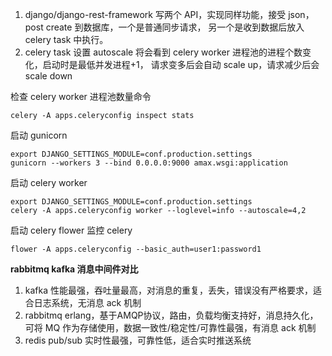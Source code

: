 1. django/django-rest-framework 写两个 API，实现同样功能，接受 json，post create 到数据库，一个是普通同步请求，
另一个是收到数据后放入 celery task 中执行。
2. celery task 设置 autoscale 将会看到 celery worker 进程池的进程个数变化，启动时是最低并发进程+1，
请求变多后会自动 scale up，请求减少后会 scale down


检查 celery worker 进程池数量命令

```
celery -A apps.celeryconfig inspect stats
```

启动 gunicorn

```
export DJANGO_SETTINGS_MODULE=conf.production.settings
gunicorn --workers 3 --bind 0.0.0.0:9000 amax.wsgi:application
```

启动 celery worker

```
export DJANGO_SETTINGS_MODULE=conf.production.settings
celery -A apps.celeryconfig worker --loglevel=info --autoscale=4,2
```

启动 celery flower 监控 celery

```
flower -A apps.celeryconfig --basic_auth=user1:password1
```

**rabbitmq kafka 消息中间件对比**

1. kafka 性能最强，吞吐量最高，对消息的重复，丢失，错误没有严格要求，适合日志系统，无消息 ack 机制
2. rabbitmq erlang，基于AMQP协议，路由，负载均衡支持好，消息持久化，可将 MQ 作为存储使用，数据一致性/稳定性/可靠性最强，有消息 ack 机制
3. redis pub/sub 实时性最强，可靠性低，适合实时推送系统
